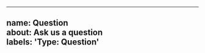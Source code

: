 ---		
  name: Question		
  about: Ask us a question		
  labels: 'Type: Question'		
 ---
 
<!--
Thank you for reaching out.

We're not actively answering questions here so feel free to reach out to: https://groups.google.com/forum/#!forum/hazelcast
Or to StackOverflow (`hazelcast` tag).
-->